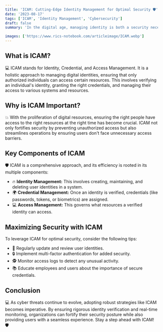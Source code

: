 ```yaml
---
title: 'ICAM: Cutting-Edge Identity Management for Optimal Security 🛡️'
date: '2023-08-17'
tags: ['ICAM', 'Identity Management', 'Cybersecurity']
draft: false
summary: 'In the digital age, managing identity is both a security necessity and an efficiency driver. Dive into the world of ICAM and discover how it seamlessly blends top-tier security with streamlined access.'

images: ['https://www.rics-notebook.com/articleimage/ICAM.webp']
---
```


## What is ICAM?

💻 ICAM stands for Identity, Credential, and Access Management. It is a holistic approach to managing digital identities, ensuring that only authorized individuals can access certain resources. This involves verifying an individual's identity, granting the right credentials, and managing their access to various systems and resources.

## Why is ICAM Important?

💥 With the proliferation of digital resources, ensuring the right people have access to the right resources at the right time has become crucial. ICAM not only fortifies security by preventing unauthorized access but also streamlines operations by ensuring users don't face unnecessary access barriers.

## Key Components of ICAM

🛡️ ICAM is a comprehensive approach, and its efficiency is rooted in its multiple components:

- 🔥 **Identity Management:** This involves creating, maintaining, and deleting user identities in a system.
- 🌍 **Credential Management:** Once an identity is verified, credentials (like passwords, tokens, or biometrics) are assigned.
- 💻 **Access Management:** This governs what resources a verified identity can access.

## Maximizing Security with ICAM

To leverage ICAM for optimal security, consider the following tips:

- 🔄 Regularly update and review user identities.
- 🔒 Implement multi-factor authentication for added security.
- 🕵️ Monitor access logs to detect any unusual activity.
- 📚 Educate employees and users about the importance of secure credentials.

## Conclusion

💻 As cyber threats continue to evolve, adopting robust strategies like ICAM becomes imperative. By ensuring rigorous identity verification and real-time monitoring, organizations can fortify their security posture while also providing users with a seamless experience. Stay a step ahead with ICAM! 🛡️
